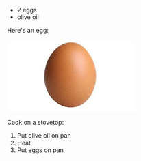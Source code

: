 - 2 eggs
- olive oil

Here's an egg:

![Image of egg](/egg.jpg)

Cook on a stovetop:

1. Put olive oil on pan
2. Heat
3. Put eggs on pan
